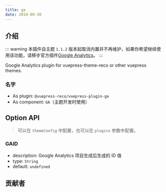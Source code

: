 ```yaml
---
title: ga
date: 2019-09-30
---
```


## 介绍 <GitHubLink repo="vuepress-reco/vuepress-plugin-ga/"/>

::: warning
本插件自主题 `1.1.2` 版本起取消内置并不再维护，如果你希望继续使用该功能，请移步官方插件[Google Analytics](https://v1.vuepress.vuejs.org/zh/plugin/official/plugin-google-analytics.html)。
:::

Google Analytics plugin for vuepress-theme-reco or other vuepress themes.

### 名字

- As plugin: `@vuepress-reco/vuepress-plugin-ga`
- As component: `GA`（主题开发时使用）

## Option API

> 可以在 `themeConfig` 中配置，也可以在 `plugins` 参数中配置。

### GAID

- description: Google Analytics 项目生成后生成的 ID 值
- type: `String`
- default: `undefined`

## 贡献者

<Contributors user="vuepress-reco" repo="vuepress-plugin-ga"></Contributors>
